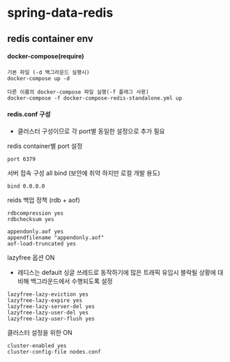 # spring-data-redis

## redis container env

#### docker-compose(require)

```
기본 파일 (-d 백그라운드 실행시) 
docker-compose up -d

다른 이름의 docker-compose 파일 실행(-f 플래그 사용)
docker-compose -f docker-compose-redis-standalone.yml up
```

#### redis.conf 구성  
- 클러스터 구성이므로 각 port별 동일한 설정으로 추가 필요


redis container별 port 설정
```
port 6379
```

서버 접속 구성 all bind (보안에 취약 하지만 로컬 개발 용도)
```
bind 0.0.0.0
```

reids 백업 정책 (rdb + aof)
```
rdbcompression yes
rdbchecksum yes

appendonly.aof yes
appendfilename "appendonly.aof"
aof-load-truncated yes
```

lazyfree 옵션 ON
- 레디스는 default 싱글 쓰레드로 동작하기에 많은 트래픽 유입시 블락될 상황에 대비해 백그라운드에서 수행되도록 설정
```
lazyfree-lazy-eviction yes
lazyfree-lazy-expire yes
lazyfree-lazy-server-del yes
lazyfree-lazy-user-del yes
lazyfree-lazy-user-flush yes
```

클러스터 설정을 위한 ON
```
cluster-enabled yes
cluster-config-file nodes.conf
```


